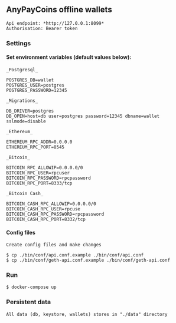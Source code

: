 ## AnyPayCoins offline wallets

    Api endpoint: *http://127.0.0.1:8099*
    Authorisation: Bearer token

### Settings

#### Set environment variables (default values below):
   
    _Postgresql_
    
    POSTGRES_DB=wallet
    POSTGRES_USER=postgres
    POSTGRES_PASSWORD=12345

    _Migrations_
    
    DB_DRIVER=postgres
    DB_OPEN=host=db user=postgres password=12345 dbname=wallet sslmode=disable
     
    _Ethereum_
    
    ETHEREUM_RPC_ADDR=0.0.0.0
    ETHEREUM_RPC_PORT=8545
    
    _Bitcoin_
    
    BITCOIN_RPC_ALLOWIP=0.0.0.0/0
    BITCOIN_RPC_USER=rpcuser
    BITCOIN_RPC_PASSWORD=rpcpassword
    BITCOIN_RPC_PORT=8333/tcp
    
    _Bitcoin Cash_
    
    BITCOIN_CASH_RPC_ALLOWIP=0.0.0.0/0
    BITCOIN_CASH_RPC_USER=rpcuse
    BITCOIN_CASH_RPC_PASSWORD=rpcpassword
    BITCOIN_CASH_RPC_PORT=8332/tcp
    
#### Config files

    Create config files and make changes

    $ cp ./bin/conf/api.conf.example ./bin/conf/api.conf
    $ cp ./bin/conf/geth-api.conf.example ./bin/conf/geth-api.conf
    
### Run

    $ docker-compose up
    
### Persistent data
    
    All data (db, keystore, wallets) stores in "./data" directory
